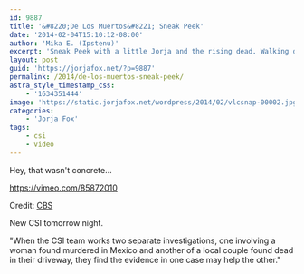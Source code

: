 ```yaml
---
id: 9887
title: '&#8220;De Los Muertos&#8221; Sneak Peek'
date: '2014-02-04T15:10:12-08:00'
author: 'Mika E. (Ipstenu)'
excerpt: 'Sneak Peek with a little Jorja and the rising dead. Walking dead?'
layout: post
guid: 'https://jorjafox.net/?p=9887'
permalink: /2014/de-los-muertos-sneak-peek/
astra_style_timestamp_css:
    - '1634351444'
image: 'https://static.jorjafox.net/wordpress/2014/02/vlcsnap-00002.jpg'
categories:
    - 'Jorja Fox'
tags:
    - csi
    - video
---
```


Hey, that wasn't concrete...

https://vimeo.com/85872010

Credit: <a href="http://www.cbs.com/shows/csi/video/qmR1WQMIMyuIPMH3zHdQBo2f0rpUOmre/csi-de-los-muertos-sneak-peek-/">CBS</a>

New CSI tomorrow night.

"When the CSI team works two separate investigations, one involving a woman found murdered in Mexico and another of a local couple found dead in their driveway, they find the evidence in one case may help the other."